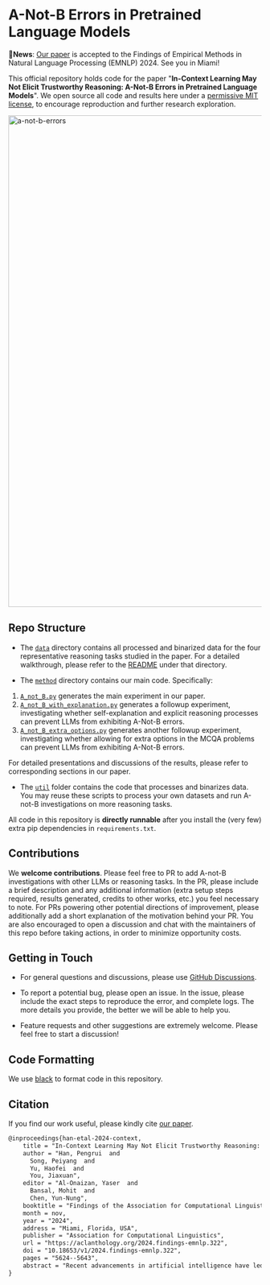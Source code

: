 # A-Not-B Errors in Pretrained Language Models

🚩**News**: [Our paper](https://arxiv.org/abs/2409.15454) is accepted to the Findings of Empirical Methods in Natural Language Processing (EMNLP) 2024. See you in Miami!

This official repository holds code for the paper "**In-Context Learning May Not Elicit Trustworthy Reasoning: A-Not-B Errors in Pretrained Language Models**". We open source all code and results here under a [permissive MIT license](LICENSE), to encourage reproduction and further research exploration.

<img width="977" alt="a-not-b-errors" src="https://github.com/user-attachments/assets/9da20cbb-c57b-4cbe-b4fb-357f72da328b">

## Repo Structure

* The [`data`](data) directory contains all processed and binarized data for the four representative reasoning tasks studied in the paper. For a detailed walkthrough, please refer to the [README](data/README.md) under that directory.

* The [`method`](method) directory contains our main code. Specifically:

1) [`A_not_B.py`](method/A_not_B.py) generates the main experiment in our paper.
2) [`A_not_B_with_explanation.py`](method/A_not_B_with_explanation.py) generates a followup experiment, investigating whether self-explanation and explicit reasoning processes can prevent LLMs from exhibiting A-Not-B errors.
3) [`A_not_B_extra_options.py`](method/A_not_B_extra_options.py) generates another followup experiment, investigating whether allowing for extra options in the MCQA problems can prevent LLMs from exhibiting A-Not-B errors.

For detailed presentations and discussions of the results, please refer to corresponding sections in our paper.

* The [`util`](util) folder contains the code that processes and binarizes data. You may reuse these scripts to process your own datasets and run A-not-B investigations on more reasoning tasks.

All code in this repository is **directly runnable** after you install the (very few) extra pip dependencies in `requirements.txt`.

## Contributions

We **welcome contributions**. Please feel free to PR to add A-not-B investigations with other LLMs or reasoning tasks. In the PR, please include a brief description and any additional information (extra setup steps required, results generated, credits to other works, etc.) you feel necessary to note. For PRs powering other potential directions of improvement, please additionally add a short explanation of the motivation behind your PR. You are also encouraged to open a discussion and chat with the maintainers of this repo before taking actions, in order to minimize opportunity costs.

## Getting in Touch

* For general questions and discussions, please use [GitHub Discussions](https://github.com/lean-dojo/LeanCopilot/discussions). 

* To report a potential bug, please open an issue. In the issue, please include the exact steps to reproduce the error, and complete logs. The more details you provide, the better we will be able to help you.

* Feature requests and other suggestions are extremely welcome. Please feel free to start a discussion!

## Code Formatting

We use [black](https://github.com/psf/black) to format code in this repository.

## Citation

If you find our work useful, please kindly cite [our paper](https://arxiv.org/abs/2409.15454).

```tex
@inproceedings{han-etal-2024-context,
    title = "In-Context Learning May Not Elicit Trustworthy Reasoning: A-Not-{B} Errors in Pretrained Language Models",
    author = "Han, Pengrui  and
      Song, Peiyang  and
      Yu, Haofei  and
      You, Jiaxuan",
    editor = "Al-Onaizan, Yaser  and
      Bansal, Mohit  and
      Chen, Yun-Nung",
    booktitle = "Findings of the Association for Computational Linguistics: EMNLP 2024",
    month = nov,
    year = "2024",
    address = "Miami, Florida, USA",
    publisher = "Association for Computational Linguistics",
    url = "https://aclanthology.org/2024.findings-emnlp.322",
    doi = "10.18653/v1/2024.findings-emnlp.322",
    pages = "5624--5643",
    abstract = "Recent advancements in artificial intelligence have led to the creation of highly capable large language models (LLMs) that can perform tasks in a human-like manner. However, LLMs exhibit only infant-level cognitive abilities in certain areas. One such area is the A-Not-B error, a phenomenon seen in infants where they repeat a previously rewarded behavior despite well-observed changed conditions. This highlights their lack of inhibitory control {--} the ability to stop a habitual or impulsive response. In our work, we design a text-based multi-choice QA scenario similar to the A-Not-B experimental settings to systematically test the inhibitory control abilities of LLMs. We found that state-of-the-art LLMs (like Llama3-8b) perform consistently well with in-context learning (ICL) but make errors and show a significant drop of as many as 83.3{\%} in reasoning tasks when the context changes trivially. This suggests that LLMs only have inhibitory control abilities on par with human infants in this regard, often failing to suppress the previously established response pattern during ICL.",
}

```
